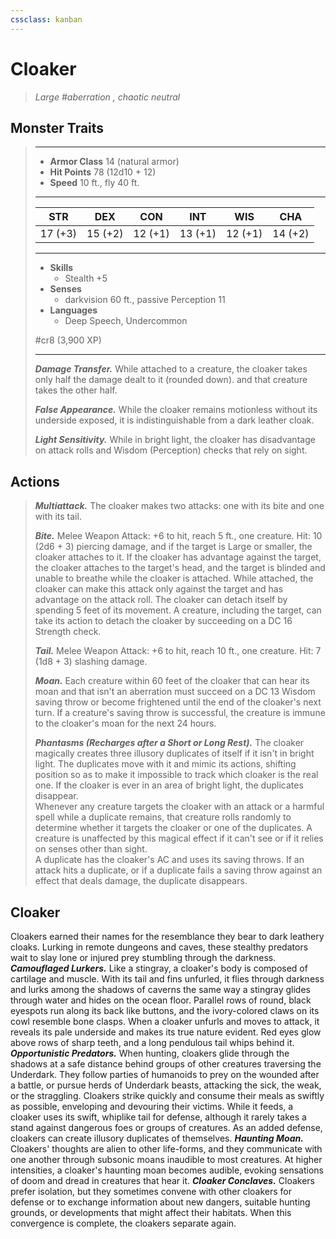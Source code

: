 ```yaml
---
cssclass: kanban
---
```


# Cloaker
>*Large #aberration , chaotic neutral*
## Monster Traits
>___
>- **Armor Class** 14 (natural armor)
>- **Hit Points** 78 (12d10 + 12)
>- **Speed** 10 ft., fly 40 ft.
>___
>|STR|DEX|CON|INT|WIS|CHA|
>|:---:|:---:|:---:|:---:|:---:|:---:|
>|17 (+3)|15 (+2)|12 (+1)|13 (+1)|12 (+1)|14 (+2)|
>___
>- **Skills**
>	 - Stealth +5
>- **Senses**
>	 - darkvision 60 ft., passive Perception 11
>- **Languages**
>	 - Deep Speech, Undercommon
>
> #cr8 (3,900 XP)
>___
>***Damage Transfer.*** While attached to a creature, the cloaker takes only half the damage dealt to it (rounded down). and that creature takes the other half.  
>
>***False Appearance.*** While the cloaker remains motionless without its underside exposed, it is indistinguishable from a dark leather cloak.  
>
>***Light Sensitivity.*** While in bright light, the cloaker has disadvantage on attack rolls and Wisdom (Perception) checks that rely on sight.  
>
## Actions
>***Multiattack.*** The cloaker makes two attacks: one with its bite and one with its tail.  
>
>***Bite.*** Melee Weapon Attack: +6 to hit, reach 5 ft., one creature. Hit: 10 (2d6 + 3) piercing damage, and if the target is Large or smaller, the cloaker attaches to it. If the cloaker has advantage against the target, the cloaker attaches to the target's head, and the target is blinded and unable to breathe while the cloaker is attached. While attached, the cloaker can make this attack only against the target and has advantage on the attack roll. The cloaker can detach itself by spending 5 feet of its movement. A creature, including the target, can take its action to detach the cloaker by succeeding on a DC 16 Strength check.  
>
>***Tail.*** Melee Weapon Attack: +6 to hit, reach 10 ft., one creature. Hit: 7 (1d8 + 3) slashing damage.  
>
>***Moan.*** Each creature within 60 feet of the cloaker that can hear its moan and that isn't an aberration must succeed on a DC 13 Wisdom saving throw or become frightened until the end of the cloaker's next turn. If a creature's saving throw is successful, the creature is immune to the cloaker's moan for the next 24 hours.  
>
>***Phantasms (Recharges after a Short or Long Rest).*** The cloaker magically creates three illusory duplicates of itself if it isn't in bright light. The duplicates move with it and mimic its actions, shifting position so as to make it impossible to track which cloaker is the real one. If the cloaker is ever in an area of bright light, the duplicates disappear.  
>Whenever any creature targets the cloaker with an attack or a harmful spell while a duplicate remains, that creature rolls randomly to determine whether it targets the cloaker or one of the duplicates. A creature is unaffected by this magical effect if it can't see or if it relies on senses other than sight.  
>A duplicate has the cloaker's AC and uses its saving throws. If an attack hits a duplicate, or if a duplicate fails a saving throw against an effect that deals damage, the duplicate disappears.
## Cloaker
Cloakers earned their names for the resemblance they bear to dark leathery cloaks. Lurking in remote dungeons and caves, these stealthy predators wait to slay lone or injured prey stumbling through the darkness.
***Camouflaged Lurkers.*** Like a stingray, a cloaker's body is composed of cartilage and muscle. With its tail and fins unfurled, it flies through darkness and lurks among the shadows of caverns the same way a stingray glides through water and hides on the ocean floor. Parallel rows of round, black eyespots run along its back like buttons, and the ivory-colored claws on its cowl resemble bone clasps.
When a cloaker unfurls and moves to attack, it reveals its pale underside and makes its true nature evident. Red eyes glow above rows of sharp teeth, and a long pendulous tail whips behind it.
***Opportunistic Predators.*** When hunting, cloakers glide through the shadows at a safe distance behind groups of other creatures traversing the Underdark. They follow parties of humanoids to prey on the wounded after a battle, or pursue herds of Underdark beasts, attacking the sick, the weak, or the straggling.
Cloakers strike quickly and consume their meals as swiftly as possible, enveloping and devouring their victims. While it feeds, a cloaker uses its swift, whiplike tail for defense, although it rarely takes a stand against dangerous foes or groups of creatures. As an added defense, cloakers can create illusory duplicates of themselves.
***Haunting Moan.*** Cloakers' thoughts are alien to other life-forms, and they communicate with one another through subsonic moans inaudible to most creatures. At higher intensities, a cloaker's haunting moan becomes audible, evoking sensations of doom and dread in creatures that hear it.
***Cloaker Conclaves.*** Cloakers prefer isolation, but they sometimes convene with other cloakers for defense or to exchange information about new dangers, suitable hunting grounds, or developments that might affect their habitats. When this convergence is complete, the cloakers separate again.